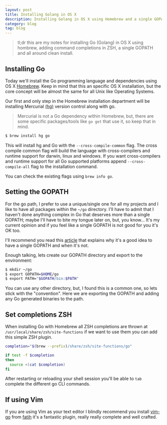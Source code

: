 ```yaml
---
layout: post
title: Installing Golang in OS X
description: Installing Golang in OS X using Homebrew and a single GOPATH
category: blog
tag: blog
---
```


> tl;dr this are my notes for installing Go (Golang) in OS X using hombrew,
adding command completions in ZSH, a single GOPATH and all around clean install.

## Installing Go

Today we'll install the Go programming language and dependencies using OS X
[Homebrew][brew]. Keep in mind that this an specific OS X installation, but the
core concept will be almost the same for all Unix like Operating Systems.

Our first and only step in the Homebrew installation department will be
installing Mercurial [(hg)][hg] version control along with go.

> Mercurial is not a Go dependency within Homebrew, but, there are some specific
> packages/tools like `go get` that use it, so keep that in mind.

```bash
$ brew install hg go
```

This will install hg and Go with the `--cross-compile-common` flag. The cross
compile common flag will build the language with cross-compilers and runtime
support for darwin, linux and windows. If you want cross-compilers and runtime
support for all Go supported platforms append `--cross-compile-all` flag to the
installation command.

You can check the existing flags using `brew info go`.

## Setting the GOPATH

For the go path, I prefer to use a unique/single one for all my projects and I
like to have all packages within the `~/go` directory. I'll have to admit that
I haven't done anything complex in Go that deserves more than a single GOPATH;
maybe I'll have to bite my tongue later on, but, you know... It's my current
opinion and if you feel like a single GOPATH is not good for you it's OK too.

I'll recommend you read this [article][article] that explains why it's a good
idea to have a single GOPATH and when it's not.

Enough talking, lets create our GOPATH directory and export to the environment:

```bash
$ mkdir ~/go
$ export GOPATH=$HOME/go
$ export PATH="$GOPATH/bin:$PATH"
```

You can use any other directory, but, I found this is a common one, so lets
stick with the "convention". Here we are exporting the GOPATH and adding any Go
generated binaries to the path.

## Set completions ZSH

When installing Go with Homebrew all ZSH completions are thrown at
`/usr/local/share/zsh/site-functions` if we want to use them you can add this
simple ZSH plugin.

```bash
completion="$(brew --prefix)/share/zsh/site-functions/go"

if test -f $completion
then
  source <(cat $completion)
fi
```

After restarting or reloading your shell session you'll be able to `tab`
complete the different go CLI commands.

## If using Vim

If you are using Vim as your text editor I blindly recommend you install
[vim-go](https://github.com/fatih/vim-go) from [fatih](https://github.com/fatih)
it's a fantastic plugin, really really complete and well crafted.

[article]: http://arslan.io/ten-useful-techniques-in-go
[brew]: http://brew.sh/
[hg]: http://mercurial.selenic.com/
